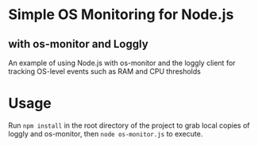 # Simple OS Monitoring for Node.js
## with os-monitor and Loggly
An example of using Node.js with os-monitor and the loggly client for tracking OS-level events such as RAM and CPU thresholds

# Usage
Run `npm install` in the root directory of the project to grab local copies of loggly and os-monitor, then `node os-monitor.js` to execute.
